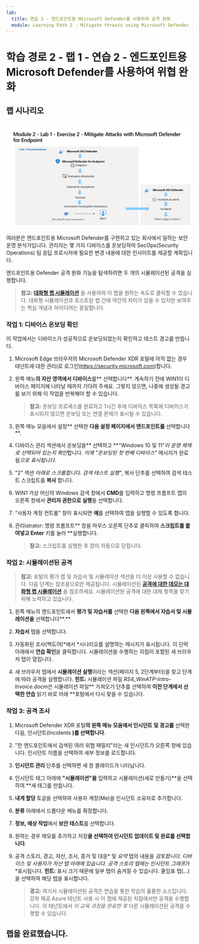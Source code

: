 ```yaml
---
lab:
  title: 연습 2 - 엔드포인트용 Microsoft Defender를 사용하여 공격 완화
  module: Learning Path 2 - Mitigate threats using Microsoft Defender for Endpoint
---
```


# 학습 경로 2 - 랩 1 - 연습 2 - 엔드포인트용 Microsoft Defender를 사용하여 위협 완화

## 랩 시나리오

![랩 개요입니다.](../Media/SC-200-Lab_Diagrams_Mod2_L1_Ex2_10_19.png)

여러분은 엔드포인트용 Microsoft Defender를 구현하고 있는 회사에서 일하는 보안 운영 분석가입니다. 관리자는 몇 가지 디바이스를 온보딩하여 SecOps(Security Operations) 팀 응답 프로시저에 필요한 변경 내용에 대한 인사이트를 제공할 계획입니다.

엔드포인트용 Defender 공격 완화 기능을 탐색하려면 두 개의 시뮬레이션된 공격을 실행합니다.

>**참고:** **[대화형 랩 시뮬레이션](https://mslabs.cloudguides.com/guides/SC-200%20Lab%20Simulation%20-%20Mitigate%20attacks%20with%20Microsoft%20Defender%20for%20Endpoint)** 을 사용하여 이 랩을 원하는 속도로 클릭할 수 있습니다. 대화형 시뮬레이션과 호스트된 랩 간에 약간의 차이가 있을 수 있지만 보여주는 핵심 개념과 아이디어는 동일합니다.


### 작업 1: 디바이스 온보딩 확인

이 작업에서는 디바이스가 성공적으로 온보딩되었는지 확인하고 테스트 경고를 만듭니다.

1. Microsoft Edge 브라우저의 Microsoft Defender XDR 포털에 아직 없는 경우 테넌트에 대한 관리(로 로그인)https://security.microsoft.com)합니다.

1. 왼쪽 메뉴**의 자산 영역에서 디바이스**를** 선택합니다**. 계속하기 전에 WIN1이 디바이스 페이지에 나타날 때까지 기다려 주세요. 그렇지 않으면, 나중에 생성될 경고를 보기 위해 이 작업을 반복해야 할 수 있습니다.

    >**참고:** 온보딩 프로세스를 완료하고 1시간 후에 디바이스 목록에 디바이스가 표시되지 않으면 온보딩 또는 연결 문제가 표시될 수 있습니다.

1. 왼쪽 메뉴 모음에서 설정** 선택한 **다음 설정 페이지에서 엔드포인트를** 선택합니다**.

1. 디바이스 관리 섹션에서 온보딩을** 선택하고 **"Windows 10 및 11"*이 운영 체제로 선택되어 있는지 확인*합니다. *이제 "온보딩된 첫 번째 디바이스"* 메시지가 완료됨*으로 표시됩니다*.

1. "2" 섹션 *아래로 스크롤합니다. 검색 테스트 실행"*, 복사 단추를 선택하여 검색 테스트 스크립트를 **복사** 합니다.  

1. WIN1 가상 머신의 Windows 검색 창에서 **CMD**를 입력하고 명령 프롬프트 앱의 오른쪽 창에서 **관리자 권한으로 실행**을 선택합니다. 

1. “사용자 계정 컨트롤” 창이 표시되면 **예**를 선택하여 앱을 실행할 수 있도록 합니다. 

1. 관리istrator: 명령 프롬프트** 창을 마우스 오른쪽 단추로 클릭하여 **스크립트를 붙여넣고 Enter** 키를 눌러 **실행합니다.

    >**참고:** 스크립트를 실행한 후 창이 자동으로 닫힙니다.

### 작업 2: 시뮬레이션된 공격

>**참고:** 포털의 평가 랩 및 자습서 및 시뮬레이션 섹션을 더 이상 사용할 수 없습니다. 다음 단계는 참조용으로만 제공됩니다. 시뮬레이션된 **[공격에 대한 데모는 대화형 랩 시뮬레이션](https://mslabs.cloudguides.com/guides/SC-200%20Lab%20Simulation%20-%20Mitigate%20attacks%20with%20Microsoft%20Defender%20for%20Endpoint)** 을 참조하세요. 시뮬레이션된 공격에 대한 대체 항목을 찾기 위해 노력하고 있습니다.

1. 왼쪽 메뉴의 엔드포인트에서 **평가 및 자습서를** 선택한 **다음 왼쪽에서 자습서 및 시뮬레이션을** 선택합니다**.**

1. **자습서** 탭을 선택합니다.

1. 자동화된 조사(백도어)*에서 *시나리오를 설명하는 메시지가 표시됩니다. 이 단락 아래에서 **연습 확인**을 클릭합니다. 시뮬레이션을 수행하는 지침이 포함된 새 브라우저 탭이 열립니다.

1. 새 브라우저 탭에서 **시뮬레이션 실행**이라는 섹션(페이지 5, 2단계부터)을 찾고 단계에 따라 공격을 실행합니다. **힌트:** 시뮬레이션 파일 *RS4_WinATP-Intro-Invoice.docm*은 시뮬레이션 파일** 가져오기 단추를 선택하여 **이전 단계에서 선택한 연습** 읽기 바로 아래 **포털에서 다시 찾을 수 있습니다.

    <!--- 1. Repeat the last 3 steps to run another tutorial, *Automated investigation (fileless attack)*. This is no longer working due to win1 AV --->

### 작업 3: 공격 조사

1. Microsoft Defender XDR 포털**의 왼쪽 메뉴 모음에서 인시던트 및 경고를** 선택한 다음, 인시던트(Incidents **)를 선택합니다**.

1. "한 엔드포인트에서 검색된 여러 위협 패밀리"라는 새 인시던트가 오른쪽 창에 있습니다. 인시던트 이름을 선택하여 세부 정보를 로드합니다.

    <!---    >**Note:** You should see both *Bloodhound* and Mimikatz* alerts in the **Alerts** pane. In **Assets/Devices**, the *win1* computer will now have a **Risk level** of *High*. --->

1. **인시던트 관리** 단추를 선택하면 새 창 블레이드가 나타납니다. 

1. 인시던트 태그 아래에 **"시뮬레이션"을** 입력하고 시뮬레이션(새로 만들기)**을 선택하여 **새 태그를 만듭니다. 

1. **내게 할당** 토글을 선택하여 사용자 계정(Me)을 인시던트 소유자로 추가합니다. 

1. **분류** 아래에서 드롭다운 메뉴를 확장합니다. 

1. **정보, 예상 작업**에서 **보안 테스트**를 선택합니다. 

1. 원하는 경우 메모를 추가하고 저장**을 선택하여 인시던트 업데이트 및 완료를 선택합니다**.

1. 공격 스토리, 경고, 자산, 조사, 증거 및 대응* 및 *요약* 탭의 내용을 *검토합니다. 디바이스 및 사용자가 자산 탭 아래에 *있습니다*. *공격 스토리* 탭에는 인시던트 그래프*가 *표시됩니다. **힌트:** 표시 크기 때문에 일부 탭이 숨겨질 수 있습니다. 줄임표 탭(...)을 선택하여 해당 탭을 표시합니다.

    >**경고:** 여기서 시뮬레이션된 공격은 연습을 통한 학습의 훌륭한 소스입니다. 강좌 제공 Azure 테넌트 사용 시 이 랩에 제공된 지침에서만 공격을 수행합니다.  이 테넌트에서 *이 교육 과정을 완료한 후* 다른 시뮬레이션된 공격을 수행할 수 있습니다.

## 랩을 완료했습니다.
